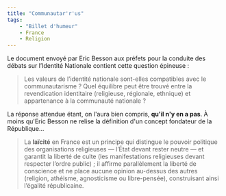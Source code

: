 ```yaml
---
title: "Communautar'r'us"
tags:
    - "Billet d'humeur"
    - France
    - Religion
---
```


Le document envoyé par Eric Besson aux préfets pour la conduite des débats sur
l’Identité Nationale contient cette question épineuse&nbsp;:

> Les valeurs de l’identité nationale sont-elles compatibles avec le
> communautarisme&nbsp;? Quel équilibre peut être trouvé entre la revendication
> identitaire (religieuse, régionale, ethnique) et appartenance à la communauté
> nationale&nbsp;?

La réponse attendue étant, on l'aura bien compris, **qu'il n'y en a pas**. À
moins qu'Eric Besson ne relise la définition d'un concept fondateur de la
République…

> La **laïcité** en France est un principe qui distingue le pouvoir politique
> des organisations religieuses — l’État devant rester neutre — et garantit la
> liberté de culte (les manifestations religieuses devant respecter l’ordre
> public) ; il affirme parallèlement la liberté de conscience et ne place aucune
> opinion au-dessus des autres (religion, athéisme, agnosticisme ou
> libre-pensée), construisant ainsi l’égalité républicaine.
